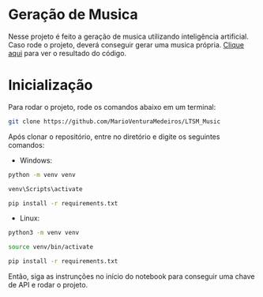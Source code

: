 # Geração de Musica

Nesse projeto é feito a geração de musica utilizando inteligência artificial. Caso rode o projeto, deverá conseguir gerar uma musica própria. [Clique aqui](https://youtu.be/TYQozawYqL4) para ver o resultado do código.

# Inicialização

Para rodar o projeto, rode os comandos abaixo em um terminal:

```bash
git clone https://github.com/MarioVenturaMedeiros/LTSM_Music
```

Após clonar o repositório, entre no diretório e digite os seguintes comandos:

- Windows:

```bash
python -m venv venv
```
```bash
venv\Scripts\activate
```
```bash
pip install -r requirements.txt
```

- Linux:

```bash
python3 -m venv venv
```
```bash
source venv/bin/activate
```
```bash
pip install -r requirements.txt
```

Então, siga as instrunções no início do notebook para conseguir uma chave de API e rodar o projeto.